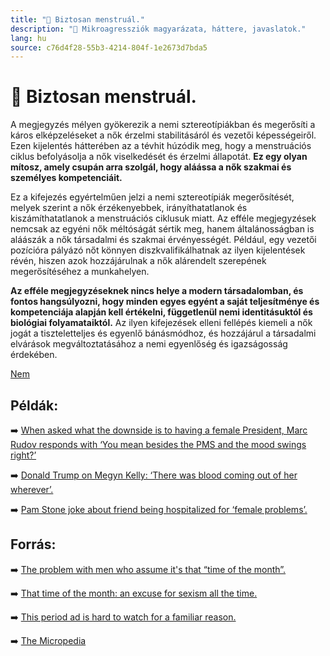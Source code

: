 ```yaml
---
title: "🚫 Biztosan menstruál."
description: "🚫 Mikroagressziók magyarázata, háttere, javaslatok."
lang: hu
source: c76d4f28-55b3-4214-804f-1e2673d7bda5
---
```


<div class="wiki-content agression-title">

# 🚫 Biztosan menstruál.

A megjegyzés mélyen gyökerezik a nemi sztereotípiákban és megerősíti a káros elképzeléseket a nők érzelmi stabilitásáról és vezetői képességeiről. Ezen kijelentés hátterében az a tévhit húzódik meg, hogy a menstruációs ciklus befolyásolja a nők viselkedését és érzelmi állapotát. **Ez egy olyan mítosz, amely csupán arra szolgál, hogy aláássa a nők szakmai és személyes kompetenciáit.**

Ez a kifejezés egyértelműen jelzi a nemi sztereotípiák megerősítését, melyek szerint a nők érzékenyebbek, irányíthatatlanok és kiszámíthatatlanok a menstruációs ciklusuk miatt. Az efféle megjegyzések nemcsak az egyéni nők méltóságát sértik meg, hanem általánosságban is aláászák a nők társadalmi és szakmai érvényességét. Például, egy vezetői pozícióra pályázó nőt könnyen diszkvalifikálhatnak az ilyen kijelentések révén, hiszen azok hozzájárulnak a nők alárendelt szerepének megerősítéséhez a munkahelyen.

**Az efféle megjegyzéseknek nincs helye a modern társadalomban, és fontos hangsúlyozni, hogy minden egyes egyént a saját teljesítménye és kompetenciája alapján kell értékelni, függetlenül nemi identitásuktól és biológiai folyamataiktól.** Az ilyen kifejezések elleni fellépés kiemeli a nők jogát a tiszteletteljes és egyenlő bánásmódhoz, és hozzájárul a társadalmi elvárások megváltoztatásához a nemi egyenlőség és igazságosság érdekében.

<div class="categories">

[Nem](/#/entry?id=nem)

</div>

## Példák:

➡️ [When asked what the downside is to having a female President, Marc Rudov responds with ‘You mean besides the PMS and the mood swings right?’](https://www.mediamatters.org/fox-nation/marc-rudov-downside-woman-president-you-mean-besides-pms-and-mood-swings-right)

➡️ [Donald Trump on Megyn Kelly: ‘There was blood coming out of her wherever’.](https://www.google.com/search?client=safari&rls=en&q=donald+trump+period+joke+towards+megyn&ie=UTF-8&oe=UTF-8)

➡️ [Pam Stone joke about friend being hospitalized for ‘female problems’.](https://www.chicagotribune.com/news/ct-xpm-1990-03-06-9001190313-story.html )

## Forrás:

➡️ [The problem with men who assume it's that “time of the month”.](https://www.huffpost.com/entry/problem-with-men-assuming-periods-time-of-the-month_n_55d1e18ae4b0ab468d9db129)

➡️ [That time of the month: an excuse for sexism all the time.](http://therepresentationproject.org/that-time-of-the-month-an-excuse-for-sexism-all-the-time/)

➡️ [This period ad is hard to watch for a familiar reason.](https://www.refinery29.com/en-us/2016/11/129111/its-not-my-period-shaming-women-hormones-kotex)

➡️ [The Micropedia](https://www.themicropedia.org/)


</div>